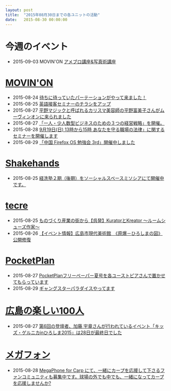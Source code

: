 ```yaml
---
layout: post
title:  "2015年08月30日までの各ユニットの活動"
date:   2015-08-30 00:00:00
---
```


# 今週のイベント

* 2015-09-03 MOVIN'ON [アメブロ講座&写真術講座](http://ameblo.jp/movinon-hiroshima/entry-12066698559.html)


# [MOVIN'ON](http://coworking-hiroshima.com/)

* 2015-08-24 [待ちに待っていたパーテーションがやって来ました！](https://www.facebook.com/movinon.hiroshima/posts/995973010423477)
* 2015-08-25 [英語接客セミナーのチラシをアップ](https://www.facebook.com/movinon.hiroshima/posts/996856100335168)
* 2015-08-27 [平野マジックと呼ばれるカリスマ美容師の平野富美子さんがムーヴィンオンに来られました](https://www.facebook.com/movinon.hiroshima/posts/998006283553483)
* 2015-08-27 [「一人・少人数型ビジネスのための３つの経営戦略」を開催。](https://www.facebook.com/movinon.hiroshima/posts/998393723514739)
* 2015-08-28 [9月19日(日) 13時から15時 あなたを守る職場の法律」に関するセミナーを開催します](https://www.facebook.com/movinon.hiroshima/posts/998559970164781)
* 2015-08-29 [「中国 Firefox OS 勉強会 3rd」開催中しました](https://www.facebook.com/movinon.hiroshima/posts/999113096776135)


# [Shakehands](http://www.shakehands.jp/)

* 2015-08-25 [経洗塾２期（後期）をソーシャルスペースミソシアにて開催中です。](https://www.facebook.com/CoworkingShakeHands/posts/984566828261378)

# [tecre](http://tecre.jp/)

* 2015-08-25 [ものづくり産業の街から【呉発】KuratorとKreator ～ルームシューズ作家～](http://tecre.jp/kure-roomshoes/)
* 2015-08-26 [【イベント情報】広島市現代美術館　《原爆－ひろしまの図》公開修復](http://tecre.jp/hiroshima-moca/)


# [PocketPlan](http://pocketplan.wix.com/pocketplan)

* 2015-08-27 [PocketPlanフリーペーパー夏号を各ユーストピアさんで置かせてもらっています](https://www.facebook.com/PocketPlan/posts/885909814828325)
* 2015-08-29 [ギャングスターパラダイスやってます](https://www.facebook.com/PocketPlan/posts/886480584771248)


# [広島の楽しい100人](http://hiroshima.100person.jp)

* 2015-08-27 [第6回の登壇者、加藤 宇章さんが行われているイベント「キッズ・ゲルニカinひろしま2015」は28日が最終日でした](https://www.facebook.com/h100parson/posts/1624495254492280)


# [メガフォン](https://m-ph.org)

* 2015-08-28 [MegaPhone for Carp にて、一緒にカープを応援して下さるファンコミュニティも募集中です。球場の外でも中でも、一緒になってカープを応援しませんか?](https://www.facebook.com/mega0phone/posts/833717180080284)
